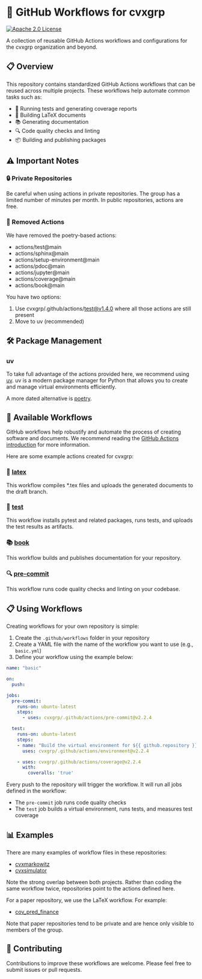 # 🔄 GitHub Workflows for cvxgrp

[![Apache 2.0 License](https://img.shields.io/badge/License-APACHEv2-brightgreen.svg)](LICENSE)

A collection of reusable GitHub Actions workflows and configurations
for the cvxgrp organization and beyond.

## 📋 Overview

This repository contains standardized GitHub Actions workflows
that can be reused across multiple projects.
These workflows help automate common tasks such as:

- 🧪 Running tests and generating coverage reports
- 📄 Building LaTeX documents
- 📚 Generating documentation
- 🔍 Code quality checks and linting
- 📦 Building and publishing packages

## ⚠️ Important Notes

### 🔒 Private Repositories

Be careful when using actions in private repositories.
The group has a limited number of minutes per month.
In public repositories, actions are free.

### 🚫 Removed Actions

We have removed the poetry-based actions:

- actions/test@main
- actions/sphinx@main
- actions/setup-environment@main
- actions/pdoc@main
- actions/jupyter@main
- actions/coverage@main
- actions/book@main

You have two options:

1. Use cvxgrp/.github/actions/test@v1.4.0 where all those
actions are still present
2. Move to uv (recommended)

## 🛠️ Package Management

### uv

To take full advantage of the actions provided here,
we recommend using [uv](https://github.com/astral-sh/uv).
uv is a modern package manager for Python that allows you
to create and manage virtual environments efficiently.

A more dated alternative is [poetry](https://python-poetry.org/).

## 🔄 Available Workflows

GitHub workflows help robustify and automate the process
of creating software and documents. We recommend
reading the [GitHub Actions introduction](https://docs.github.com/actions)
for more information.

Here are some example actions created for cvxgrp:

### 📄 [latex](https://github.com/cvxgrp/.github/blob/main/actions/latex/action.yml)

This workflow compiles *.tex files and uploads the generated documents
to the draft branch.

### 🧪 [test](https://github.com/cvxgrp/.github/blob/main/actions/test/action.yml)

This workflow installs pytest and related packages, runs tests,
and uploads the test results as artifacts.

### 📚 [book](https://github.com/cvxgrp/.github/blob/main/actions/book/action.yml)

This workflow builds and publishes documentation for your
repository.

### 🔍 [pre-commit](https://github.com/cvxgrp/.github/blob/main/actions/pre-commit/action.yml)

This workflow runs code quality checks and linting on your codebase.

## 📋 Using Workflows

Creating workflows for your own repository is simple:

1. Create the `.github/workflows` folder in your repository
2. Create a YAML file with the name of the workflow you want to use (e.g., `basic.yml`)
3. Define your workflow using the example below:

```yaml
name: "basic"

on:
  push:

jobs:
  pre-commit:
    runs-on: ubuntu-latest
    steps:
      - uses: cvxgrp/.github/actions/pre-commit@v2.2.4

  test:
    runs-on: ubuntu-latest
    steps:
    - name: "Build the virtual environment for ${{ github.repository }}"
      uses: cvxgrp/.github/actions/environment@v2.2.4

    - uses: cvxgrp/.github/actions/coverage@v2.2.4
      with:
        coveralls: 'true'
```

Every push to the repository will trigger the workflow.
It will run all jobs defined in the workflow:

- The `pre-commit` job runs code quality checks
- The `test` job builds a virtual environment, runs tests, and measures test coverage

## 📊 Examples

There are many examples of workflow files in these repositories:

- [cvxmarkowitz](https://github.com/cvxgrp/cvxmarkowitz/tree/main/.github/workflows)
- [cvxsimulator](https://github.com/cvxgrp/simulator/tree/main/.github/workflows)

Note the strong overlap between both projects.
Rather than coding the same workflow twice,
repositories point to the actions defined here.

For a paper repository, we use the LaTeX workflow. For example:

- [cov_pred_finance](https://github.com/cvxgrp/cov_pred_finance_paper/tree/main/.github/workflows)

Note that paper repositories tend to be private and are hence
only visible to members of the group.

## 🤝 Contributing

Contributions to improve these workflows are welcome.
Please feel free to submit issues or pull requests.
